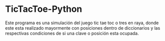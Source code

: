 # TicTacToe-Python
Este programa es una simulación del juego tic tae toc o tres en raya, donde este esta realizado mayormente con posiciones dentro de diccionarios y las respectivas condiciones de si una clave o posición esta ocupada.
